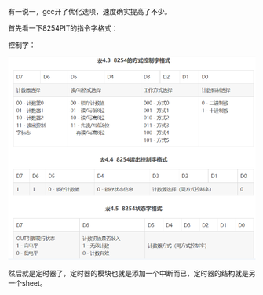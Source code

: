 有一说一，gcc开了优化选项，速度确实提高了不少。

首先看一下8254PIT的指令字格式：

控制字：

![](img/捕获.PNG)

然后就是定时器了，定时器的模块也就是添加一个中断而已，定时器的结构就是另一个sheet。